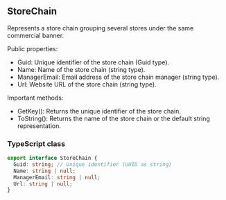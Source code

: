 ﻿## StoreChain

Represents a store chain grouping several stores under the same commercial banner.

Public properties:
- Guid: Unique identifier of the store chain (Guid type).
- Name: Name of the store chain (string type).
- ManagerEmail: Email address of the store chain manager (string type).
- Url: Website URL of the store chain (string type).

Important methods:
- GetKey(): Returns the unique identifier of the store chain.
- ToString(): Returns the name of the store chain or the default string representation.

### TypeScript class
```typescript
export interface StoreChain {
  Guid: string; // Unique identifier (UUID as string)
  Name: string | null;
  ManagerEmail: string | null;
  Url: string | null;
}
```